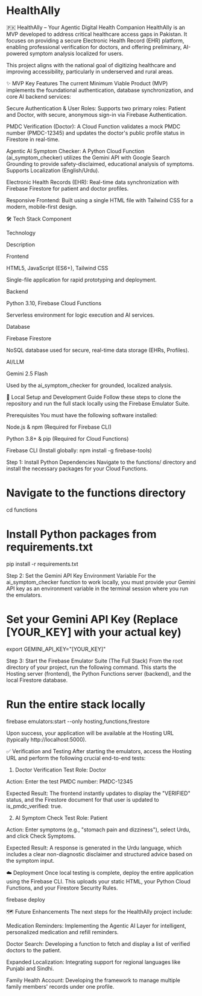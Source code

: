 # HealthAlly

🇵🇰 HealthAlly – Your Agentic Digital Health Companion
HealthAlly is an MVP developed to address critical healthcare access gaps in Pakistan. It focuses on providing a secure Electronic Health Record (EHR) platform, enabling professional verification for doctors, and offering preliminary, AI-powered symptom analysis localized for users.

This project aligns with the national goal of digitizing healthcare and improving accessibility, particularly in underserved and rural areas.

✨ MVP Key Features
The current Minimum Viable Product (MVP) implements the foundational authentication, database synchronization, and core AI backend services:

Secure Authentication & User Roles: Supports two primary roles: Patient and Doctor, with secure, anonymous sign-in via Firebase Authentication.

PMDC Verification (Doctor): A Cloud Function validates a mock PMDC number (PMDC-12345) and updates the doctor's public profile status in Firestore in real-time.

Agentic AI Symptom Checker: A Python Cloud Function (ai_symptom_checker) utilizes the Gemini API with Google Search Grounding to provide safety-disclaimed, educational analysis of symptoms. Supports Localization (English/Urdu).

Electronic Health Records (EHR): Real-time data synchronization with Firebase Firestore for patient and doctor profiles.

Responsive Frontend: Built using a single HTML file with Tailwind CSS for a modern, mobile-first design.

🛠️ Tech Stack
Component

Technology

Description

Frontend

HTML5, JavaScript (ES6+), Tailwind CSS

Single-file application for rapid prototyping and deployment.

Backend

Python 3.10, Firebase Cloud Functions

Serverless environment for logic execution and AI services.

Database

Firebase Firestore

NoSQL database used for secure, real-time data storage (EHRs, Profiles).

AI/LLM

Gemini 2.5 Flash

Used by the ai_symptom_checker for grounded, localized analysis.

🚀 Local Setup and Development Guide
Follow these steps to clone the repository and run the full stack locally using the Firebase Emulator Suite.

Prerequisites
You must have the following software installed:

Node.js & npm (Required for Firebase CLI)

Python 3.8+ & pip (Required for Cloud Functions)

Firebase CLI (Install globally: npm install -g firebase-tools)

Step 1: Install Python Dependencies
Navigate to the functions/ directory and install the necessary packages for your Cloud Functions.

# Navigate to the functions directory
cd functions

# Install Python packages from requirements.txt
pip install -r requirements.txt

Step 2: Set the Gemini API Key Environment Variable
For the ai_symptom_checker function to work locally, you must provide your Gemini API key as an environment variable in the terminal session where you run the emulators.

# Set your Gemini API Key (Replace [YOUR_KEY] with your actual key)
export GEMINI_API_KEY="[YOUR_KEY]"

Step 3: Start the Firebase Emulator Suite (The Full Stack)
From the root directory of your project, run the following command. This starts the Hosting server (frontend), the Python Functions server (backend), and the local Firestore database.

# Run the entire stack locally
firebase emulators:start --only hosting,functions,firestore

Upon success, your application will be available at the Hosting URL (typically http://localhost:5000).

✅ Verification and Testing
After starting the emulators, access the Hosting URL and perform the following crucial end-to-end tests:

1. Doctor Verification Test
Role: Doctor

Action: Enter the test PMDC number: PMDC-12345

Expected Result: The frontend instantly updates to display the "VERIFIED" status, and the Firestore document for that user is updated to is_pmdc_verified: true.

2. AI Symptom Check Test
Role: Patient

Action: Enter symptoms (e.g., "stomach pain and dizziness"), select Urdu, and click Check Symptoms.

Expected Result: A response is generated in the Urdu language, which includes a clear non-diagnostic disclaimer and structured advice based on the symptom input.

☁️ Deployment
Once local testing is complete, deploy the entire application using the Firebase CLI. This uploads your static HTML, your Python Cloud Functions, and your Firestore Security Rules.

firebase deploy

🗺️ Future Enhancements
The next steps for the HealthAlly project include:

Medication Reminders: Implementing the Agentic AI Layer for intelligent, personalized medication and refill reminders.

Doctor Search: Developing a function to fetch and display a list of verified doctors to the patient.

Expanded Localization: Integrating support for regional languages like Punjabi and Sindhi.

Family Health Account: Developing the framework to manage multiple family members' records under one profile.
